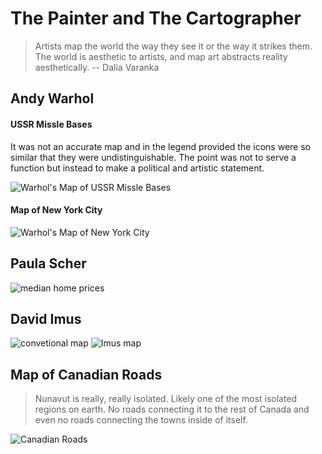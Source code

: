 # The Painter and The Cartographer

> Artists map the world the way they see it or the way it strikes them.  The world is aesthetic to artists, and map art abstracts reality aesthetically. -- Dalia Varanka

## Andy Warhol

#### USSR Missle Bases

It was not an accurate map and in the legend provided the icons were so similar that they were undistinguishable.  The point was not to serve a function but instead to make a political and artistic statement.

![Warhol's Map of USSR Missle Bases](https://assets.phillips.com/image/upload/t_Website_LotDetailMainImage/v1555620885/auctions/NY010419/155_001.jpg)

#### Map of New York City

![Warhol's Map of New York City](http://mapdesign.icaci.org/wp-content/uploads/2014/10/MapCarte294_warhol1_large.png)

## Paula Scher

![median home prices](https://compote.slate.com/images/6b366c1d-1250-4d05-b415-d20f17f6be5d.jpg)

## David Imus

![convetional map](https://www.imusgeographics.com/shop/images/c.127.1-flathead_res_ng_copy.png)
![Imus map](https://www.imusgeographics.com/shop/images/c.127.2-flathead_res_-_imus.png)

## Map of Canadian Roads

>Nunavut is really, really isolated. Likely one of the most isolated regions on earth. No roads connecting it to the rest of Canada and even no roads connecting the towns inside of itself.

![Canadian Roads](https://www.narcity.com/u/2018/05/31/ff39bf8e46debbd007fb4d9195d21d5945def67b.png_640xrel.png)
